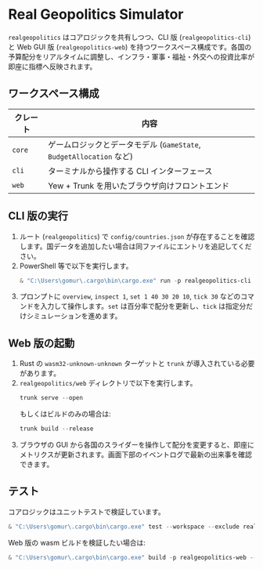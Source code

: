 # Real Geopolitics Simulator

`realgeopolitics` はコアロジックを共有しつつ、CLI 版 (`realgeopolitics-cli`) と Web GUI 版 (`realgeopolitics-web`) を持つワークスペース構成です。各国の予算配分をリアルタイムに調整し、インフラ・軍事・福祉・外交への投資比率が即座に指標へ反映されます。

## ワークスペース構成

| クレート | 内容 |
| --- | --- |
| `core` | ゲームロジックとデータモデル (`GameState`, `BudgetAllocation` など) |
| `cli` | ターミナルから操作する CLI インターフェース |
| `web` | Yew + Trunk を用いたブラウザ向けフロントエンド |

## CLI 版の実行

1. ルート (`realgeopolitics`) で `config/countries.json` が存在することを確認します。国データを追加したい場合は同ファイルにエントリを追記してください。
2. PowerShell 等で以下を実行します。
   ```powershell
   & "C:\Users\gomur\.cargo\bin\cargo.exe" run -p realgeopolitics-cli
   ```
3. プロンプトに `overview`, `inspect 1`, `set 1 40 30 20 10`, `tick 30` などのコマンドを入力して操作します。`set` は百分率で配分を更新し、`tick` は指定分だけシミュレーションを進めます。

## Web 版の起動

1. Rust の `wasm32-unknown-unknown` ターゲットと `trunk` が導入されている必要があります。
2. `realgeopolitics/web` ディレクトリで以下を実行します。
   ```powershell
   trunk serve --open
   ```
   もしくはビルドのみの場合は:
   ```powershell
   trunk build --release
   ```
3. ブラウザの GUI から各国のスライダーを操作して配分を変更すると、即座にメトリクスが更新されます。画面下部のイベントログで最新の出来事を確認できます。

## テスト

コアロジックはユニットテストで検証しています。

```powershell
& "C:\Users\gomur\.cargo\bin\cargo.exe" test --workspace --exclude realgeopolitics-web
```

Web 版の wasm ビルドを検証したい場合は:

```powershell
& "C:\Users\gomur\.cargo\bin\cargo.exe" build -p realgeopolitics-web --target wasm32-unknown-unknown
```
